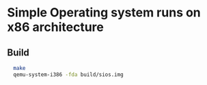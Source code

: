 # Simple Operating system runs on x86 architecture

## Build

```bash
  make
  qemu-system-i386 -fda build/sios.img
```
